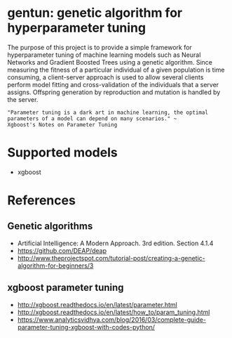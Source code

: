 # gentun: genetic algorithm for hyperparameter tuning

The purpose of this project is to provide a simple framework for hyperparameter tuning of machine learning models
such as Neural Networks and Gradient Boosted Trees using a genetic algorithm. Since measuring the fitness of a
particular individual of a given population is time consuming, a client-server approach is used to allow several
clients perform model fitting and cross-validation of the individuals that a server assigns. Offspring generation by
reproduction and mutation is handled by the server.

```
"Parameter tuning is a dark art in machine learning, the optimal parameters of a model can depend on many scenarios." ~
Xgboost's Notes on Parameter Tuning
```

# Supported models

* xgboost

# References

## Genetic algorithms

* Artificial Intelligence: A Modern Approach. 3rd edition. Section 4.1.4
* https://github.com/DEAP/deap
* http://www.theprojectspot.com/tutorial-post/creating-a-genetic-algorithm-for-beginners/3

## xgboost parameter tuning

* http://xgboost.readthedocs.io/en/latest/parameter.html
* http://xgboost.readthedocs.io/en/latest/how_to/param_tuning.html
* https://www.analyticsvidhya.com/blog/2016/03/complete-guide-parameter-tuning-xgboost-with-codes-python/
